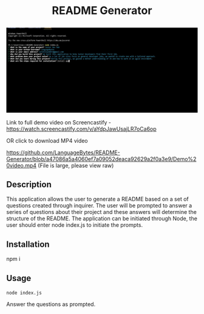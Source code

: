 # <p align ="center"> README Generator </p>

 <p align="center">
  <img src="screenshot.jpg"/>
</p>

Link to full demo video on Screencastify - https://watch.screencastify.com/v/aYdpJawUsajLR7oCa6op

OR click to download MP4 video

https://github.com/LanguageBytes/README-Generator/blob/a47086a5a4060ef7a09052deaca92629a2f0a3e9/Demo%20video.mp4
(File is large, please view raw)

  
  ## Description 

This application allows the user to generate a README based on a set of questions created through inquirer. The user will be prompted to answer a series of questions about their project and these answers will determine the structure of the README. The application can be initiated through Node, the user should enter node index.js to initiate the prompts.

  ## Installation 
  
   npm i 
  
   ## Usage
   
 ```
 node index.js

 ```
 Answer the questions as prompted.
